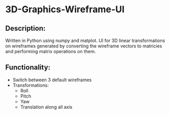 ﻿# 3D-Graphics-Wireframe-UI

## Description:

Written in Python using numpy and matplot. UI for 3D linear transformations on wireframes generated by converting the wireframe vectors to matricies and performing matrix operations on them.

## Functionality:

* Switch between 3 default wireframes
* Transformations:
  * Roll
  * Pitch
  * Yaw
  * Translation along all axis


